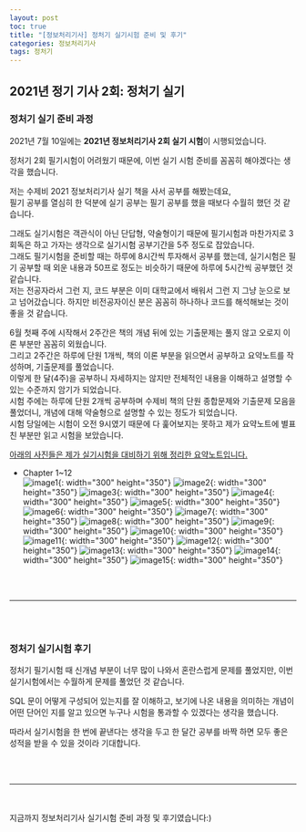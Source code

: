 ```yaml
---
layout: post
toc: true
title: "[정보처리기사] 정처기 실기시험 준비 및 후기"
categories: 정보처리기사
tags: 정처기
---
```


## 2021년 정기 기사 2회: 정처기 실기

### 정처기 실기 준비 과정
2021년 7월 10일에는 <b>2021년 정보처리기사 2회 실기 시험</b>이 시행되었습니다.<br/>

정처기 2회 필기시험이 어려웠기 때문에, 이번 실기 시험 준비를 꼼꼼히 해야겠다는 생각을 했습니다.

저는 수제비 2021 정보처리기사 실기 책을 사서 공부를 해봤는데요, <br/>
필기 공부를 열심히 한 덕분에 실기 공부는 필기 공부를 했을 때보다 수월히 했던 것 같습니다.

그래도 실기시험은 객관식이 아닌 단답형, 약술형이기 때문에 필기시험과 마찬가지로 3회독은 하고 가자는 생각으로 실기시험 공부기간을 5주 정도로 잡았습니다.<br/>
그래도 필기시험을 준비할 때는 하루에 8시간씩 투자해서 공부를 했는데, 실기시험은 필기 공부할 때 외운 내용과 50프로 정도는 비슷하기 때문에 하루에 5시간씩 공부했던 것 같습니다. <br/>
저는 전공자라서 그런 지, 코드 부분은 이미 대학교에서 배워서 그런 지 그냥 눈으로 보고 넘어갔습니다. 하지만 비전공자이신 분은 꼼꼼히 하나하나 코드를 해석해보는 것이 좋을 것 같습니다.<br/>

6월 첫째 주에 시작해서 2주간은 책의 개념 뒤에 있는 기출문제는 풀지 않고 오로지 이론 부분만 꼼꼼히 외웠습니다.<br/>
그리고 2주간은 하루에 단원 1개씩, 책의 이론 부분을 읽으면서 공부하고 요약노트를 작성하며, 기출문제를 풀었습니다.<br/>
이렇게 한 달(4주)을 공부하니 자세하지는 않지만 전체적인 내용을 이해하고 설명할 수 있는 수준까지 암기가 되었습니다. <br/>
시험 주에는 하루에 단원 2개씩 공부하며 수제비 책의 단원 종합문제와 기출문제 모음을 풀었더니, 개념에 대해 약술형으로 설명할 수 있는 정도가 되었습니다.<br/>
시험 당일에는 시험이 오전 9시였기 때문에 다 훑어보지는 못하고 제가 요약노트에 별표 친 부분만 읽고 시험을 보았습니다.<br/>

<u>아래의 사진들은 제가 실기시험을 대비하기 위해 정리한 요약노트입니다.</u>
- Chapter 1~12<br/>
![image1](/image/engineer_information_processing_test_practical/20210715_114119.jpg){: width="300" height="350"}
![image2](/image/engineer_information_processing_test_practical/20210715_114143.jpg){: width="300" height="350"}
![image3](/image/engineer_information_processing_test_practical/20210715_114151.jpg){: width="300" height="350"}
![image4](/image/engineer_information_processing_test_practical/20210715_114221.jpg){: width="300" height="350"}
![image5](/image/engineer_information_processing_test_practical/20210715_114231.jpg){: width="300" height="350"}
![image6](/image/engineer_information_processing_test_practical/20210715_114253.jpg){: width="300" height="350"}
![image7](/image/engineer_information_processing_test_practical/20210715_114309.jpg){: width="300" height="350"}
![image8](/image/engineer_information_processing_test_practical/20210715_114324.jpg){: width="300" height="350"}
![image9](/image/engineer_information_processing_test_practical/20210715_114332.jpg){: width="300" height="350"}
![image10](/image/engineer_information_processing_test_practical/20210715_114343.jpg){: width="300" height="350"}
![image11](/image/engineer_information_processing_test_practical/20210715_114350.jpg){: width="300" height="350"}
![image12](/image/engineer_information_processing_test_practical/20210715_114405.jpg){: width="300" height="350"}
![image13](/image/engineer_information_processing_test_practical/20210715_114418.jpg){: width="300" height="350"}
![image14](/image/engineer_information_processing_test_practical/20210715_114426.jpg){: width="300" height="350"}
![image15](/image/engineer_information_processing_test_practical/20210715_114433.jpg){: width="300" height="350"}


<br/><br/>
<hr/>
<br/><br/>

### 정처기 실기시험 후기
정처기 필기시험 때 신개념 부분이 너무 많이 나와서 혼란스럽게 문제를 풀었지만, 이번 실기시험에서는 수월하게 문제를 풀었던 것 같습니다.<br/>

SQL 문이 어떻게 구성되어 있는지를 잘 이해하고, 보기에 나온 내용을 의미하는 개념이 어떤 단어인 지를 알고 있으면 누구나 시험을 통과할 수 있겠다는 생각을 했습니다.

따라서 실기시험을 한 번에 끝낸다는 생각을 두고 한 달간 공부를 바짝 하면 모두 좋은 성적을 받을 수 있을 것이라 기대합니다.


<br/><br/>
<hr/>
<br/><br/>
지금까지 정보처리기사 실기시험 준비 과정 및 후기였습니다:)
